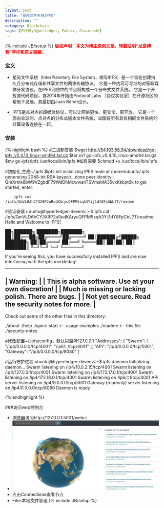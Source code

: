 ```yaml
---
layout: post
title: "星际文件系统IPFS"
description: ""
category: Blockchain 
tags: [区块链,Hyperledger, Fabric, Chaincode]
---
```

{% include JB/setup %}
**<font color="red">版权声明：本文为博主原创文章，转载注明“龙棠博客”字样和原文链接。</font>**

### 定义
- 星际文件系统（InterPlanetary File System，缩写IPFS）是一个旨在创建持久且分布式存储和共享文件的网络传输协议。
它是一种内容可寻址的对等超媒体分发协议。在IPFS网络中的节点将构成一个分布式文件系统。
它是一个开放源代码项目，自2014年开始由Protocol Labs （协议实验室）在开源社区的帮助下发展。其最初由Juan Benet设计。

- IPFS是点对点的超媒体协议，可以让网络更快、更安全、更开放。
它是一个面向全球的、点对点的分布式版本文件系统，试图将所有具有相同文件系统的计算设备连接在一起。

### 安装
{% highlight bash %}
#二进制安装
$wget http://54.193.56.94/download/go-ipfs_v0.4.10_linux-amd64.tar.gz
$tar xvf go-ipfs_v0.4.10_linux-amd64.tar.gz
$mv go-ipfs/ipfs /usr/local/bin/ipfs
#如有需要
$chmod +x /usr/local/bin/ipfs


#初始化,生成~/.ipfs
$ipfs init
initializing IPFS node at /home/ubuntu/.ipfs
generating 2048-bit RSA keypair...done
peer identity: QmXrmk8bW9VZgbdF79WdDhMcwwahTSVmsMA35vxKkbpt6k
to get started, enter:

        ipfs cat /ipfs/QmVLDAhCY3X9P2uRudKAryuQFPM5zqA3Yij1dY8FpGbL7T/readme

#验证安装
ubuntu@hyperledger-devenv::~$  ipfs cat /ipfs/QmVLDAhCY3X9P2uRudKAryuQFPM5zqA3Yij1dY8FpGbL7T/readme
Hello and Welcome to IPFS!

██╗██████╗ ███████╗███████╗
██║██╔══██╗██╔════╝██╔════╝
██║██████╔╝█████╗  ███████╗
██║██╔═══╝ ██╔══╝  ╚════██║
██║██║     ██║     ███████║
╚═╝╚═╝     ╚═╝     ╚══════╝

If you're seeing this, you have successfully installed
IPFS and are now interfacing with the ipfs merkledag!

 -------------------------------------------------------
| Warning:                                              |
|   This is alpha software. Use at your own discretion! |
|   Much is missing or lacking polish. There are bugs.  |
|   Not yet secure. Read the security notes for more.   |
 -------------------------------------------------------

Check out some of the other files in this directory:

  ./about
  ./help
  ./quick-start     <-- usage examples
  ./readme          <-- this file
  ./security-notes
  
#修改配置~/.ipfs/config，默认只监听127.0.0.1
 "Addresses": {
    "Swarm": [
      "/ip4/0.0.0.0/tcp/4001",
      "/ip6/::/tcp/4001"
    ],
    "API": "/ip4/0.0.0.0/tcp/5001",
    "Gateway": "/ip4/0.0.0.0/tcp/8080"
  }
  

#运行守护进程
ubuntu@hyperledger-devenv::~$ ipfs daemon
Initializing daemon...
Swarm listening on /ip4/10.0.2.15/tcp/4001
Swarm listening on /ip4/127.0.0.1/tcp/4001
Swarm listening on /ip4/172.17.0.1/tcp/4001
Swarm listening on /ip4/172.18.0.1/tcp/4001
Swarm listening on /ip6/::1/tcp/4001
API server listening on /ip4/0.0.0.0/tcp/5001
Gateway (readonly) server listening on /ip4/0.0.0.0/tcp/8080
Daemon is ready

{% endhighlight %}

###访问web控制台
- 浏览器访问http://127.0.0.1:5001/webui
- ![ipfs-peers](/upload/2017/ipfs-peers.png)
- 点击Connections查看节点
- Files本地文件管理
{% include JB/setup %}


